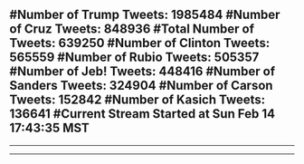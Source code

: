 #Number of Trump Tweets: 1985484
#Number of Cruz Tweets: 848936
#Total Number of Tweets: 639250 
#Number of Clinton Tweets: 565559
#Number of Rubio Tweets: 505357
#Number of Jeb! Tweets: 448416
#Number of Sanders Tweets: 324904
#Number of Carson Tweets: 152842
#Number of Kasich Tweets: 136641
#Current Stream Started at Sun Feb 14 17:43:35 MST
---
---
---
